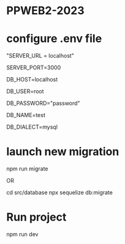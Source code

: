# PPWEB2-2023

# configure .env file

"SERVER_URL = localhost"

SERVER_PORT=3000

DB_HOST=localhost

DB_USER=root

DB_PASSWORD="password"

DB_NAME=test 

DB_DIALECT=mysql


# launch new migration 

npm run migrate

OR 

cd src/database
npx sequelize db:migrate

# Run project 

npm run dev

